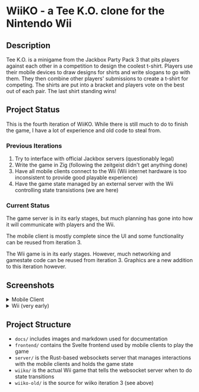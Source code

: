# WiiKO - a Tee K.O. clone for the Nintendo Wii

## Description

Tee K.O. is a minigame from the Jackbox Party Pack 3 that pits players against each other in a competition to design the coolest t-shirt. Players use their mobile devices to draw designs for shirts and write slogans to go with them. They then combine other players' submissions to create a t-shirt for competing. The shirts are put into a bracket and players vote on the best out of each pair. The last shirt standing wins!

## Project Status

This is the fourth iteration of WiiKO. While there is still much to do to finish the game, I have a lot of experience and old code to steal from.

### Previous Iterations

1. Try to interface with official Jackbox servers (questionably legal)
2. Write the game in Zig (following the zeitgeist didn't get anything done)
3. Have all mobile clients connect to the Wii (Wii internet hardware is too inconsistent to provide good playable experience)
4. Have the game state managed by an external server with the Wii controlling state transistions (we are here)

### Current Status

The game server is in its early stages, but much planning has gone into how it will communicate with players and the Wii. 

The mobile client is mostly complete since the UI and some functionality can be reused from iteration 3.

The Wii game is in its early stages. However, much networking and gamestate code can be reused from iteration 3. Graphics are a new addition to this iteration however.

## Screenshots

<details>
<summary>Mobile Client</summary>
<img src="docs/images/client_join.png" height=300>
<img src="docs/images/client_character.png" height=300>
<img src="docs/images/client_draw.png" height=300>
<img src="docs/images/client_write.png" height=300>
</details>

<details>
<summary>Wii (very early)</summary>
<img src="docs/images/wiiko_fight.png">
</details>

## Project Structure

- `docs/` includes images and markdown used for documentation
- `frontend/` contains the Svelte frontend used by mobile clients to play the game
- `server/` is the Rust-based websockets server that manages interactions with the mobile clients and holds the game state
- `wiiko/` is the actual Wii game that tells the websocket server when to do state transitions
- `wiiko-old/` is the source for wiiko iteration 3 (see above)